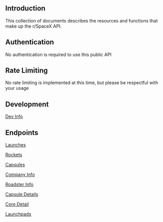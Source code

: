 ## Introduction
This collection of documents describes the resources and functions that make up the r/SpaceX API. 

## Authentication
No authentication is required to use this public API

## Rate Limiting
No rate limiting is implemented at this time, but please be respectful with your usage

## Development 
[Dev Info](https://github.com/r-spacex/SpaceX-API/blob/master/docs/development.md)

## Endpoints
[Launches](https://github.com/r-spacex/SpaceX-API/blob/master/docs/launches.md)

[Rockets](https://github.com/r-spacex/SpaceX-API/blob/master/docs/rocket.md)

[Capsules](https://github.com/r-spacex/SpaceX-API/blob/master/docs/capsule.md)

[Company Info](https://github.com/r-spacex/SpaceX-API/blob/master/docs/company_info.md)

[Roadster Info](https://github.com/r-spacex/SpaceX-API/blob/master/docs/roadster.md)

[Capsule Details](https://github.com/r-spacex/SpaceX-API/blob/master/docs/capsule_detail.md)

[Core Detail](https://github.com/r-spacex/SpaceX-API/blob/master/docs/core_detail.md)

[Launchpads](https://github.com/r-spacex/SpaceX-API/blob/master/docs/launchpad.md)